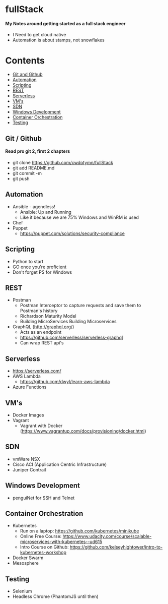 # fullStack

#### My Notes around getting started as a full stack engineer
- I Need to get cloud native
- Automation is about stamps, not snowflakes

# Contents
* [Git and Github](#git)
* [Automation](#automation)
* [Scripting](#scripting)
* [REST](#rest)
* [Serverless](#serverless)
* [VM's](#vm)
* [SDN](#sdn)
* [Windows Development](#windows)
* [Container Orchestration](#orchestration)
* [Testing](#testing)


## <a name="git" /> Git / Github 
#### Read pro git 2, first 2 chapters
  * git clone https://github.com/cwdotymn/fullStack
  * git add README.md
  * git commit -m
  * git push

## <a name="automation" /> Automation
  * Ansible - agendless!
    * Ansible: Up and Running
    * Like it because we are 75% Windows and WinRM is used
  * Chef
  * Puppet
    * https://puppet.com/solutions/security-compliance

## <a name="scripting" /> Scripting
  * Python to start
  * GO once you're proficient
  * Don't forget PS for Windows

## <a name="rest" /> REST
  * Postman
    * Postman Interceptor to capture requests and save them to Postman's history
    * <a name=http://martinfowler.com/articles/richardsonMaturityModel.html /> Richardson Maturity Model 
    * <a name=http://search.safaribooksonline.com/book/software-engineering-and-development/9781491950340 />Building MicroServices
Building Microservices
  * GraphQL (http://graphql.org/)
    * Acts as an endpoint
    * https://github.com/serverless/serverless-graphql
    * Can wrap REST api's

## <a name="serverless" /> Serverless
  * https://serverless.com/
  * AWS Lambda
    * https://github.com/dwyl/learn-aws-lambda
  * Azure Functions

## <a name="vm" /> VM's
  * Docker Images
  * Vagrant
    * Vagrant with Docker (https://www.vagrantup.com/docs/provisioning/docker.html)

## <a name="sdn" /> SDN
  * vmWare NSX
  * Cisco ACI (Application Centric Infrastructure)
  * Juniper Contrail

## <a name="windows" />Windows Development
  * penguiNet for SSH and Telnet

## <a name="orchestration" /> Container Orchestration
  * Kubernetes
    * Run on a laptop: https://github.com/kubernetes/minikube
    * Online Free Course: https://www.udacity.com/course/scalable-microservices-with-kubernetes--ud615
    * Intro Course on Github: https://github.com/kelseyhightower/intro-to-kubernetes-workshop
  * Docker Swarm
  * Mesosphere

## <a name="testing" />Testing
  * Selenium
  * Headless Chrome (PhantomJS until then)
